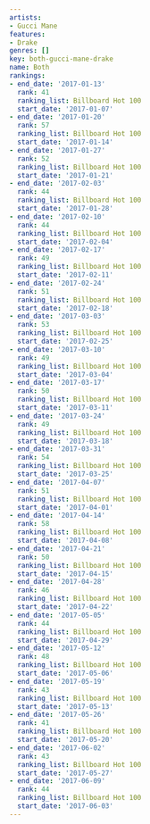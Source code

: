 ```yaml
---
artists:
- Gucci Mane
features:
- Drake
genres: []
key: both-gucci-mane-drake
name: Both
rankings:
- end_date: '2017-01-13'
  rank: 41
  ranking_list: Billboard Hot 100
  start_date: '2017-01-07'
- end_date: '2017-01-20'
  rank: 57
  ranking_list: Billboard Hot 100
  start_date: '2017-01-14'
- end_date: '2017-01-27'
  rank: 52
  ranking_list: Billboard Hot 100
  start_date: '2017-01-21'
- end_date: '2017-02-03'
  rank: 44
  ranking_list: Billboard Hot 100
  start_date: '2017-01-28'
- end_date: '2017-02-10'
  rank: 44
  ranking_list: Billboard Hot 100
  start_date: '2017-02-04'
- end_date: '2017-02-17'
  rank: 49
  ranking_list: Billboard Hot 100
  start_date: '2017-02-11'
- end_date: '2017-02-24'
  rank: 51
  ranking_list: Billboard Hot 100
  start_date: '2017-02-18'
- end_date: '2017-03-03'
  rank: 53
  ranking_list: Billboard Hot 100
  start_date: '2017-02-25'
- end_date: '2017-03-10'
  rank: 49
  ranking_list: Billboard Hot 100
  start_date: '2017-03-04'
- end_date: '2017-03-17'
  rank: 50
  ranking_list: Billboard Hot 100
  start_date: '2017-03-11'
- end_date: '2017-03-24'
  rank: 49
  ranking_list: Billboard Hot 100
  start_date: '2017-03-18'
- end_date: '2017-03-31'
  rank: 54
  ranking_list: Billboard Hot 100
  start_date: '2017-03-25'
- end_date: '2017-04-07'
  rank: 51
  ranking_list: Billboard Hot 100
  start_date: '2017-04-01'
- end_date: '2017-04-14'
  rank: 58
  ranking_list: Billboard Hot 100
  start_date: '2017-04-08'
- end_date: '2017-04-21'
  rank: 50
  ranking_list: Billboard Hot 100
  start_date: '2017-04-15'
- end_date: '2017-04-28'
  rank: 46
  ranking_list: Billboard Hot 100
  start_date: '2017-04-22'
- end_date: '2017-05-05'
  rank: 44
  ranking_list: Billboard Hot 100
  start_date: '2017-04-29'
- end_date: '2017-05-12'
  rank: 48
  ranking_list: Billboard Hot 100
  start_date: '2017-05-06'
- end_date: '2017-05-19'
  rank: 43
  ranking_list: Billboard Hot 100
  start_date: '2017-05-13'
- end_date: '2017-05-26'
  rank: 41
  ranking_list: Billboard Hot 100
  start_date: '2017-05-20'
- end_date: '2017-06-02'
  rank: 43
  ranking_list: Billboard Hot 100
  start_date: '2017-05-27'
- end_date: '2017-06-09'
  rank: 44
  ranking_list: Billboard Hot 100
  start_date: '2017-06-03'
---
```


